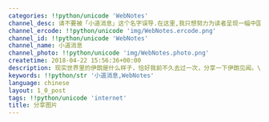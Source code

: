 ```yaml
---
categories: !!python/unicode 'WebNotes'
channel_desc: 请不要被「小道消息」这个名字误导.在这里,我只想努力为读者呈现一幅中国互联网的清明上河图.
channel_ercode: !!python/unicode 'img/WebNotes.ercode.png'
channel_id: !!python/unicode 'WebNotes'
channel_name: 小道消息
channel_photo: !!python/unicode 'img/WebNotes.photo.png'
createtime: 2018-04-22 15:56:36+00:00
description: 现实世界里的伊朗是什么样子，恰好我前不久去过一次，分享一下伊朗见闻。\n\n感兴趣的读者，扫码观看。
keywords: !!python/str '小道消息,WebNotes'
language: chinese
layout: 1_0_post
tags: !!python/unicode 'internet'
title: 分享图片
---
```

<div id="js_content">
<p class="share_notice" id="js_image_desc" lang="en">
</p>
<div class="share_media" id="img_list">
<img alt="" src="{{ '/img/ow5rEn8QGlFeGWemx6I9cITl5xXKxLqWUTicPNMlOxMf61G1r7leI3j82OdyRcT3998DoUXuntgMoXA2ib8aE69A.png' | prepend: site.img | replace: '//','/' }}"/>
</div>
</div>